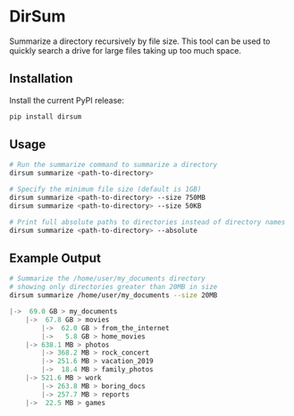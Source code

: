 # DirSum

Summarize a directory recursively by file size. This tool can be used to quickly search a drive for large files taking up too much space.

## Installation

Install the current PyPI release:

```bash
pip install dirsum
```

## Usage

```bash
# Run the summarize command to summarize a directory
dirsum summarize <path-to-directory>

# Specify the minimum file size (default is 1GB)
dirsum summarize <path-to-directory> --size 750MB
dirsum summarize <path-to-directory> --size 50KB

# Print full absolute paths to directories instead of directory names
dirsum summarize <path-to-directory> --absolute
```

## Example Output

```bash
# Summarize the /home/user/my_documents directory
# showing only directories greater than 20MB in size
dirsum summarize /home/user/my_documents --size 20MB
```

```python
|->  69.0 GB > my_documents
    |->  67.8 GB > movies
        |->  62.0 GB > from_the_internet
        |->   5.8 GB > home_movies
    |-> 638.1 MB > photos
        |-> 368.2 MB > rock_concert
        |-> 251.6 MB > vacation_2019
        |->  18.4 MB > family_photos
    |-> 521.6 MB > work
        |-> 263.8 MB > boring_docs
        |-> 257.7 MB > reports
    |->  22.5 MB > games
```
